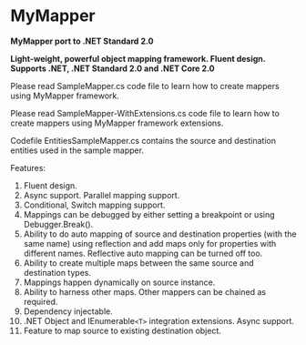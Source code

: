# MyMapper

**MyMapper port to .NET Standard 2.0**

**Light-weight, powerful object mapping framework. Fluent design.**
**Supports .NET, .NET Standard 2.0 and .NET Core 2.0**

Please read SampleMapper.cs code file to learn how to create mappers using MyMapper framework.

Please read SampleMapper-WithExtensions.cs code file to learn how to create mappers using MyMapper framework extensions.

Codefile EntitiesSampleMapper.cs contains the source and destination entities used in the sample mapper.

Features:

1.	Fluent design.
2.	Async support. Parallel mapping support.
3.  Conditional, Switch mapping support.
5.	Mappings can be debugged by either setting a breakpoint or using Debugger.Break().
6.	Ability to do auto mapping of source and destination properties (with the same name) using reflection 
	and add maps only for properties with different names. Reflective auto mapping can be turned off too.
4.	Ability to create multiple maps between the same source and destination types.
7.	Mappings happen dynamically on source instance.
8.	Ability to harness other maps. Other mappers can be chained as required.
9.	Dependency injectable.
10.	.NET Object and IEnumerable`<T>` integration extensions. Async support.
11.	Feature to map source to existing destination object.